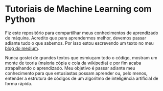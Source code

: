 # Tutoriais de Machine Learning com Python

Fiz este repositório para compartilhar meus conhecimentos de aprendizado de máquina. Acredito que para aprendermos melhor, devemos passar adiante tudo o que sabemos. Por isso estou escrevendo um texto no meu [blog do medium](https://medium.com/@cassio.giehl).

Nunca gostei de grandes textos que esmiuçam todo o código, mostram um monte de teoria (maioria cópia e cola da wikipedia) e por fim acaba atrapalhando o aprendizado. Meu objetivo é passar adiante meu conhecimento para que entusiastas possam aprender ou, pelo menos, entender a estrutura de códigos de um algoritmo de inteligência artificial de forma rápida.